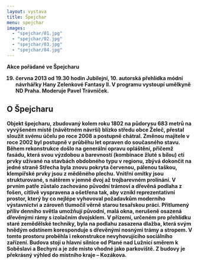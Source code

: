 ```yaml
---
layout: vystava
title: Špejchar
menu: spejchar
images:
  - "spejchar/01.jpg"
  - "spejchar/02.jpg"
  - "spejchar/03.jpg"
  - "spejchar/04.jpg"
---
```

<strong>Akce pořádané ve Špejcharu<strong>

19. června 2013 od 19.30 hodin
Jubilejní, 10. autorská přehlídka módní návrhářky Hany Zelenkové Fantasy II. V programu vystoupí umělkyně ND Praha.
Moderuje Pavel Trávníček.

<h2>O Špejcharu</h2>
Objekt špejcharu, zbudovaný kolem roku 1802 na půdorysu 683 metrů na vyvýšeném místě (návětrném návrší) blízko středu obce Želeč, přestal sloužit svému účelu po roce 2008 a postupně chátral.
Změnou majitele v roce 2002 byl postupně v průběhu let opraven do současného stavu. Během rekonstrukce došlo na generální opravu opláštění, přičemž fasádu, která svou výzdobou a barevností (kombinace žluté s bílou) ctí prvky užívané na stavbách obdobného typu v regionu, zbývá dokončit na jedné straně Střecha byla znovu pokryta červenou, pálenou taškou, klempířské prvky jsou z měděného plechu.
Vnitřní omítky jsou strukturované, s nátěrem v jemně dvoj až trojbarevném prolínání. V prvním patře zůstalo zachováno původní trámoví a dřevěná podlaha z fošen, citlivě vyspravena a ošetřena tak, aby vznikl reprezentativní prostor, který by co nejlépe vyhovoval požadavkům moderního výstavnictví a zároveň tlumočil věrně starou tesařskou práci. Přitlumený příliv denního světla umožňují původní, malá okna, nerušeně osazená dřevěnými rámy s izolačním dvojsklem. 
V přízemí, určeném pro přehlídku staré zemědělské techniky, byla na podlahu zasazena dlažba, která svým hnědým odstínem koresponduje s dřevěnými nosnými trámy a stropem. V tomto prostoru proběhla i rekonstrukce nevyhovujícího sociálního zařízení.
Budova stojí u hlavní silnice od Plané nad Lužnicí směrem k Soběslavi a Bechyni a je zde místo vhodné jako parkoviště. Z budovy je překrásný výhled do místního kraje – Kozákova.

<object width="480" height="360"><param name="movie" value="http://www.youtube.com/v/DjpC3OJkRB8?version=3&amp;hl=cs_CZ&amp;rel=0"></param><param name="allowFullScreen" value="true"></param><param name="allowscriptaccess" value="always"></param><embed src="http://www.youtube.com/v/DjpC3OJkRB8?version=3&amp;hl=cs_CZ&amp;rel=0" type="application/x-shockwave-flash" width="480" height="360" allowscriptaccess="always" allowfullscreen="true"></embed></object>

